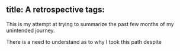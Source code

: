 title: A retrospective
tags:
---
This is my attempt at trying to summarize the past few months of my unintended journey.

There is a need to understand as to why I took this path despite